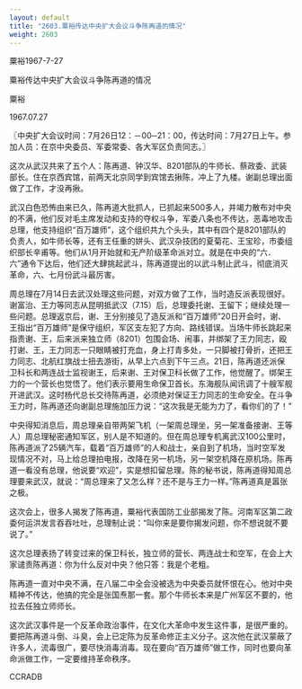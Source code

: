 ```yaml
---
layout: default
title: "2603.粟裕传达中央扩大会议斗争陈再道的情况"
weight: 2603
---
```


粟裕1967-7-27

粟裕传达中央扩大会议斗争陈再道的情况

粟裕

1967.07.27

〖中央扩大会议时间：7月26日12：－00─21：00，传达时间：7月27日上午。参加人员：在京中央委员、军委常委、各大军区负责同志。〗

这次从武汉共来了五个人：陈再道、钟汉华、8201部队的牛师长、蔡政委、武装部长。住在京西宾馆，前两天北京同学到宾馆去揪陈，冲上了九楼。谢副总理出面做了工作，才没再揪。

武汉白色恐怖由来已久，陈再道大批抓人，已抓起来500多人，并竭力散布对中央的不满，他们反对毛主席发动和支持的夺权斗争，军委八条也不传达，恶毒地攻击总理，他支持组织“百万雄师”，这个组织共九个头头，其中有四个是8201部队的负责人，如牛师长等，还有王任重的姘头、武汉杂技团的夏菊花、王宝珍，市委组织部长辛甫等。他们从1月开始就和无产阶级革命派对立。就是在中央的“六．六”通令下达后，他们还大肆挑起武斗，陈再道提出的以武斗制止武斗，彻底消灭革命，六、七月份武斗最厉害。

周总理在7月14日去武汉处理这些问题，对双方做了工作，当时造反派表现很好。谢富治、王力等同志从昆明抵武汉（7.15）后，总理委托谢、王留下；继续处理一些问题。总理返京后，谢、王分别接见了造反派和“百万雄师”20日开会时，谢、王指出“百万雄师”是保守组织，军区支左犯了方向、路线错误。当场牛师长跳起来指责谢、王，后来派来独立师（8201）包围会场、闹事，并绑架了王力同志，殴打谢、王，王力同志一只眼睛被打充血，身上打青多处，一只脚被打骨折，还把王力同志、北航红旗战士扭去游街，从早上六点到下午三点。21日，陈再道还派保卫科长和两连战士监视谢王，后来谢、王对保卫科长做了工作，他觉醒了。绑架王力的一个营长也觉悟了。他们表示要用生命保卫首长。东海舰队闻讯调了十艘军舰开进武汉。这时杨代总长交待陈再道，必须绝对保证王力同志的生命安全。在斗争王力时，陈再道还向谢副总理施加压力说：“这次我是无能为力了，看你们的了！”

中央得知消息后，周总理亲自带两架飞机（一架周总理坐，另一架准备接谢、王等人）周总理秘密通知军区，别人是不知道的。但在周总理专机离武汉100公里时，陈再道派了25辆汽车，载着“百万雄师”的人和战士，亲自到了机场，当时空军发现情况不对，马上给总理拍电报，改降在另一机场，另一架空机降在原机场。陈再道一看没有总理，他说要“欢迎”，实是想扣留总理。陈的秘书说，陈再道得知周总理要来武汉，就说：“周总理来了又怎么样？还不是与王力一样。”陈再道真是嚣张之极。

这次会上，很多人揭发了陈再道，粟裕代表国防工业部揭发了陈。河南军区第二政委何运洪发言吞吞吐吐，总理制止说：“叫你来是要你揭发问题，你不想说就不要说了。”

这次总理表扬了转变过来的保卫科长，独立师的营长、两连战士和空军，在会上大家谴责陈再道：你为什么反对中央？他只答：我是个老粗。

陈再道一直对中央不满，在八届二中全会没被选为中央委员就怀恨在心。他对中央精神不传达，他搞的完全是张国焘那一套。那个牛师长本来是广州军区不要的，他拉去任独立师师长。

这次武汉事件是一个反革命政治事件，在文化大革命中发生这件事，是很严重的。要把陈再道斗倒、斗臭，会上已定陈为反革命修正主义分子。这次他在武汉蒙蔽了许多人，流毒很广，要尽快消毒消毒。现在要向“百万雄师”做工作，同时也要向革命派做工作，一定要维持革命秩序。

CCRADB

